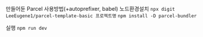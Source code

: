 만들어둔 Parcel 사용방법(+autoprefixer, babel)
노드환경설치
```npx digit LeeEugene1/parcel-template-basic 프로젝트명```
```npm install -D parcel-bundler```

실행
```npm run dev```

